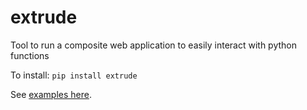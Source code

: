 
# extrude
Tool to run a composite web application to easily interact with python functions


To install:	```pip install extrude```

See [examples here](https://github.com/i2mint/extrude/tree/master/extrude/examples).
